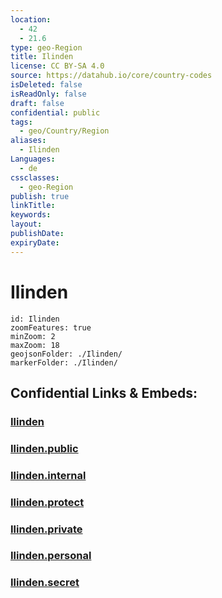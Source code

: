 ```yaml
---
location:
  - 42
  - 21.6
type: geo-Region
title: Ilinden
license: CC BY-SA 4.0
source: https://datahub.io/core/country-codes
isDeleted: false
isReadOnly: false
draft: false
confidential: public
tags:
  - geo/Country/Region
aliases:
  - Ilinden
Languages:
  - de
cssclasses:
  - geo-Region
publish: true
linkTitle:
keywords:
layout:
publishDate:
expiryDate:
---
```


# Ilinden

```leaflet
id: Ilinden
zoomFeatures: true 
minZoom: 2 
maxZoom: 18
geojsonFolder: ./Ilinden/
markerFolder: ./Ilinden/
```


## Confidential Links & Embeds: 

### [Ilinden](/_Standards/Earth/Continent/Europe/Europe~South/Macedonia~North/Municipalities~Macedonia/Ilinden.md) 

### [Ilinden.public](/_public/Earth/Continent/Europe/Europe~South/Macedonia~North/Municipalities~Macedonia/Ilinden.public.md) 

### [Ilinden.internal](/_internal/Earth/Continent/Europe/Europe~South/Macedonia~North/Municipalities~Macedonia/Ilinden.internal.md) 

### [Ilinden.protect](/_protect/Earth/Continent/Europe/Europe~South/Macedonia~North/Municipalities~Macedonia/Ilinden.protect.md) 

### [Ilinden.private](/_private/Earth/Continent/Europe/Europe~South/Macedonia~North/Municipalities~Macedonia/Ilinden.private.md) 

### [Ilinden.personal](/_personal/Earth/Continent/Europe/Europe~South/Macedonia~North/Municipalities~Macedonia/Ilinden.personal.md) 

### [Ilinden.secret](/_secret/Earth/Continent/Europe/Europe~South/Macedonia~North/Municipalities~Macedonia/Ilinden.secret.md)

